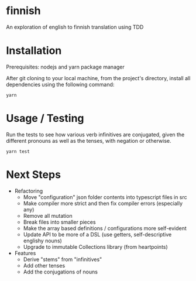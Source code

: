 finnish
=======

An exploration of english to finnish translation using TDD

# Installation

Prerequisites: nodejs and yarn package manager

After git cloning to your local machine, from the project's directory, install all dependencies
using the following command:

    yarn

# Usage / Testing

Run the tests to see how various verb infinitives are conjugated, given
the different pronouns as well as the tenses, with negation or otherwise.

    yarn test

# Next Steps 

- Refactoring
    - Move "configuration" json folder contents into typescript files in src
    - Make compiler more strict and then fix compiler errors (especially any)
    - Remove all mutation
    - Break files into smaller pieces
    - Make the array based definitions / configurations more self-evident
    - Update API to be more of a DSL (use getters, self-descriptive englishy nouns)
    - Upgrade to immutable Collections library (from heartpoints)
- Features
    - Derive "stems" from "infinitives"
    - Add other tenses
    - Add the conjugations of nouns